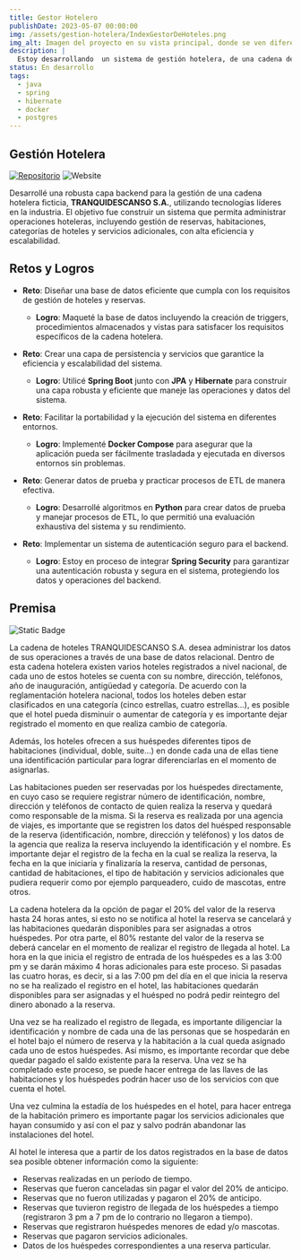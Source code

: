```yaml
---
title: Gestor Hotelero
publishDate: 2023-05-07 00:00:00
img: /assets/gestion-hotelera/IndexGestorDeHoteles.png
img_alt: Imagen del proyecto en su vista principal, donde se ven diferentes hoteles.
description: |
  Estoy desarrollando  un sistema de gestión hotelera, de una cadena de hoteles para la empresa (ficticia) Tranqui Descanso.
status: En desarrollo
tags:
  - java
  - spring
  - hibernate
  - docker
  - postgres
---
```


## Gestión Hotelera

[![Repositorio](https://img.shields.io/badge/Repositorio-%23090b11?style=for-the-badge&logo=github&logoColor=white&labelColor=%23090b11)](https://github.com/J4F3ET/UD.BaseDeDatoAvanzada.ProyectoFinal)
![Website](https://img.shields.io/website?url=https%3A%2F%2Fgestion-hotelera.onrender.com&up_message=Desplegado&down_message=No%20desplegado&style=for-the-badge&label=Estado&labelColor=%23090b11)

Desarrollé una robusta capa backend para la gestión de una cadena hotelera ficticia, **TRANQUIDESCANSO S.A.**, utilizando tecnologías líderes en la industria. El objetivo fue construir un sistema que permita administrar operaciones hoteleras, incluyendo gestión de reservas, habitaciones, categorías de hoteles y servicios adicionales, con alta eficiencia y escalabilidad.
## Retos y Logros

- **Reto**: Diseñar una base de datos eficiente que cumpla con los requisitos de gestión de hoteles y reservas.
  - **Logro**: Maqueté la base de datos incluyendo la creación de triggers, procedimientos almacenados y vistas para satisfacer los requisitos específicos de la cadena hotelera.

- **Reto**: Crear una capa de persistencia y servicios que garantice la eficiencia y escalabilidad del sistema.
  - **Logro**: Utilicé **Spring Boot** junto con **JPA** y **Hibernate** para construir una capa robusta y eficiente que maneje las operaciones y datos del sistema.

- **Reto**: Facilitar la portabilidad y la ejecución del sistema en diferentes entornos.
  - **Logro**: Implementé **Docker Compose** para asegurar que la aplicación pueda ser fácilmente trasladada y ejecutada en diversos entornos sin problemas.

- **Reto**: Generar datos de prueba y practicar procesos de ETL de manera efectiva.
  - **Logro**: Desarrollé algoritmos en **Python** para crear datos de prueba y manejar procesos de ETL, lo que permitió una evaluación exhaustiva del sistema y su rendimiento.

- **Reto**: Implementar un sistema de autenticación seguro para el backend.
  - **Logro**: Estoy en proceso de integrar **Spring Security** para garantizar una autenticación robusta y segura en el sistema, protegiendo los datos y operaciones del backend.

## Premisa

![Static Badge](https://img.shields.io/badge/-Alerta%20de%20mucho%20texto-red?style=for-the-badge)


La cadena de hoteles TRANQUIDESCANSO S.A. desea administrar los datos de sus operaciones a través de una base de datos relacional. Dentro de esta cadena hotelera existen varios hoteles registrados a nivel nacional, de cada uno de estos hoteles se cuenta con su nombre, dirección, teléfonos, año de inauguración, antigüedad y categoría. De acuerdo con la reglamentación hotelera nacional, todos los hoteles deben estar clasificados en una categoría (cinco estrellas, cuatro estrellas…), es posible que el hotel pueda disminuir o aumentar de categoría y es importante dejar registrado el momento en que realiza cambio de categoría.

Además, los hoteles ofrecen a sus huéspedes diferentes tipos de habitaciones (individual, doble, suite…) en donde cada una de ellas tiene una identificación particular para lograr diferenciarlas en el momento de asignarlas.

Las habitaciones pueden ser reservadas por los huéspedes directamente, en cuyo caso se requiere registrar número de identificación, nombre, dirección y teléfonos de contacto de quien realiza la reserva y quedará como responsable de la misma. Si la reserva es realizada por una agencia de viajes, es importante que se registren los datos del huésped responsable de la reserva (identificación, nombre, dirección y teléfonos) y los datos de la agencia que realiza la reserva incluyendo la identificación y el nombre. Es importante dejar el registro de la fecha en la cual se realiza la reserva, la fecha en la que iniciaría y finalizaría la reserva, cantidad de personas, cantidad de habitaciones, el tipo de habitación y servicios adicionales que pudiera requerir como por ejemplo parqueadero, cuido de mascotas, entre otros.

La cadena hotelera da la opción de pagar el 20% del valor de la reserva hasta 24 horas antes, si esto no se notifica al hotel la reserva se cancelará y las habitaciones quedarán disponibles para ser asignadas a otros huéspedes. Por otra parte, el 80% restante del valor de la reserva se deberá cancelar en el momento de realizar el registro de llegada al hotel. La hora en la que inicia el registro de entrada de los huéspedes es a las 3:00 pm y se darán máximo 4 horas adicionales para este proceso. Si pasadas las cuatro horas, es decir, si a las 7:00 pm del día en el que inicia la reserva no se ha realizado el registro en el hotel, las habitaciones quedarán disponibles para ser asignadas y el huésped no podrá pedir reintegro del dinero abonado a la reserva.

Una vez se ha realizado el registro de llegada, es importante diligenciar la identificación y nombre de cada una de las personas que se hospedarán en el hotel bajo el número de reserva y la habitación a la cual queda asignado cada uno de estos huéspedes. Así mismo, es importante recordar que debe quedar pagado el saldo existente para la reserva. Una vez se ha completado este proceso, se puede hacer entrega de las llaves de las habitaciones y los huéspedes podrán hacer uso de los servicios con que cuenta el hotel.

Una vez culmina la estadía de los huéspedes en el hotel, para hacer entrega de la habitación primero es importante pagar los servicios adicionales que hayan consumido y así con el paz y salvo podrán abandonar las instalaciones del hotel.

Al hotel le interesa que a partir de los datos registrados en la base de datos sea posible obtener información como la siguiente:

- Reservas realizadas en un período de tiempo.
- Reservas que fueron canceladas sin pagar el valor del 20% de anticipo.
- Reservas que no fueron utilizadas y pagaron el 20% de anticipo.
- Reservas que tuvieron registro de llegada de los huéspedes a tiempo (registraron 3 pm a 7 pm de lo contrario no llegaron a tiempo).
- Reservas que registraron huéspedes menores de edad y/o mascotas.
- Reservas que pagaron servicios adicionales.
- Datos de los huéspedes correspondientes a una reserva particular.
